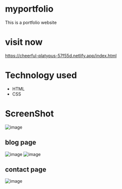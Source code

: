 # myportfolio
This is a portfolio website 
# visit now
https://cheerful-platypus-57f55d.netlify.app/index.html
# Technology used

- HTML
- CSS
# ScreenShot
![image](https://user-images.githubusercontent.com/93479842/213842675-e3239d86-f9a7-42a7-8fd0-72b3db95ce75.png)

## blog page
![image](https://user-images.githubusercontent.com/93479842/213843610-666a7900-a354-4847-b641-51cd774a6c76.png)
![image](https://user-images.githubusercontent.com/93479842/213843615-ec3c1150-da16-4372-8f3d-0e1b7a961fbd.png)

## contact page
![image](https://user-images.githubusercontent.com/93479842/213843595-376f20e3-5e31-4aff-8461-de359d4c4d5c.png)
